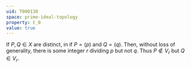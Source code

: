 ```yaml
---
uid: T000130
space: prime-ideal-topology
property: t_0
value: true
---
```

If $P,Q \in X$ are distinct, in if $P = (p)$ and $Q = (q)$. Then, without loss of generality, there is some integer $r$ dividing $p$ but not $q$. Thus $P \notin V_r$ but $Q \in V_r$.

